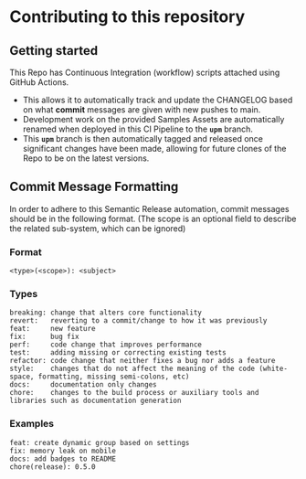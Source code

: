 # Contributing to this repository

## Getting started

This Repo has Continuous Integration (workflow) scripts attached using GitHub Actions.

- This allows it to automatically track and update the CHANGELOG based on what **commit** messages are given with new pushes to main.
- Development work on the provided Samples Assets are automatically renamed when deployed in this CI Pipeline to the **`upm`** branch.
- This **`upm`** branch is then automatically tagged and released once significant changes have been made, allowing for future clones of the Repo to be on the latest versions.

## Commit Message Formatting

In order to adhere to this Semantic Release automation, commit messages should be in the following format.
(The scope is an optional field to describe the related sub-system, which can be ignored)

### Format

```
<type>(<scope>): <subject>
```

### Types

```
breaking: change that alters core functionality
revert:   reverting to a commit/change to how it was previously
feat:     new feature
fix:      bug fix
perf:     code change that improves performance
test:     adding missing or correcting existing tests
refactor: code change that neither fixes a bug nor adds a feature
style:    changes that do not affect the meaning of the code (white-space, formatting, missing semi-colons, etc)
docs:     documentation only changes
chore:    changes to the build process or auxiliary tools and libraries such as documentation generation
```

### Examples

```
feat: create dynamic group based on settings
fix: memory leak on mobile
docs: add badges to README
chore(release): 0.5.0
```
